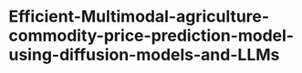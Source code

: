 # Efficient-Multimodal-agriculture-commodity-price-prediction-model-using-diffusion-models-and-LLMs
